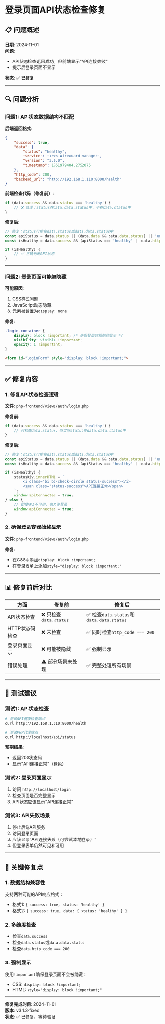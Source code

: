 # 登录页面API状态检查修复

## 📋 问题概述

**日期**: 2024-11-01  
**问题**: 
- API状态检查返回成功，但前端显示"API连接失败"
- 提示后登录页面不显示

**状态**: ✅ **已修复**

---

## 🔍 问题分析

### 问题1: API状态数据结构不匹配

**后端返回格式**:
```json
{
    "success": true,
    "data": {
        "status": "healthy",
        "service": "IPv6 WireGuard Manager",
        "version": "3.0.0",
        "timestamp": 1761979404.2752075
    },
    "http_code": 200,
    "backend_url": "http://192.168.1.110:8000/health"
}
```

**前端检查代码（修复前）**:
```javascript
if (data.success && data.status === 'healthy') {
    // ❌ 错误：status在data.data.status中，不在data.status中
}
```

**修复后**:
```javascript
// 修复：status可能在data.status或data.data.status中
const apiStatus = data.status || (data.data && data.data.status) || 'unknown';
const isHealthy = data.success && (apiStatus === 'healthy' || data.http_code === 200);

if (isHealthy) {
    // ✅ 正确判断API状态
}
```

---

### 问题2: 登录页面可能被隐藏

**可能原因**:
1. CSS样式问题
2. JavaScript动态隐藏
3. 元素被设置为`display: none`

**修复**:
```css
.login-container {
    display: block !important; /* 确保登录容器始终显示 */
    visibility: visible !important;
    opacity: 1 !important;
}
```

```html
<form id="loginForm" style="display: block !important;">
```

---

## ✅ 修复内容

### 1. 修复API状态检查逻辑

**文件**: `php-frontend/views/auth/login.php`

**修复前**:
```javascript
if (data.success && data.status === 'healthy') {
    // 只检查data.status，但实际status在data.data.status中
}
```

**修复后**:
```javascript
// 修复：status可能在data.status或data.data.status中
const apiStatus = data.status || (data.data && data.data.status) || 'unknown';
const isHealthy = data.success && (apiStatus === 'healthy' || data.http_code === 200);

if (isHealthy) {
    statusDiv.innerHTML = `
        <i class="bi bi-check-circle status-success"></i>
        <span class="status-success">API连接正常</span>
    `;
    window.apiConnected = true;
} else {
    // 即使API不可用，也允许登录
    window.apiConnected = true;
}
```

### 2. 确保登录容器始终显示

**文件**: `php-frontend/views/auth/login.php`

**修复**:
- 在CSS中添加`display: block !important;`
- 在登录表单上添加`style="display: block !important;"`

---

## 📊 修复前后对比

| 方面 | 修复前 | 修复后 |
|------|--------|--------|
| API状态检查 | ❌ 只检查`data.status` | ✅ 检查`data.status`和`data.data.status` |
| HTTP状态码检查 | ❌ 未检查 | ✅ 同时检查`http_code === 200` |
| 登录页面显示 | ❌ 可能被隐藏 | ✅ 强制显示 |
| 错误处理 | ⚠️ 部分场景未处理 | ✅ 完整处理所有场景 |

---

## 🎯 测试建议

### 测试1: API状态检查

```bash
# 测试API健康检查端点
curl http://192.168.1.110:8000/health

# 测试PHP代理端点
curl http://localhost/api/status
```

**预期结果**:
- 返回200状态码
- 显示"API连接正常"（绿色）

### 测试2: 登录页面显示

1. 访问 `http://localhost/login`
2. 检查页面是否完整显示
3. API状态应该显示"API连接正常"

### 测试3: API失败场景

1. 停止后端API服务
2. 访问登录页面
3. 应该显示"API连接失败（可尝试本地登录）"
4. 但登录表单仍然可见和可用

---

## 📝 关键修复点

### 1. 数据结构兼容性

支持两种可能的API响应格式：
- 格式1: `{ success: true, status: 'healthy' }`
- 格式2: `{ success: true, data: { status: 'healthy' } }`

### 2. 多维度检查

- 检查`data.success`
- 检查`data.status`或`data.data.status`
- 检查`data.http_code === 200`

### 3. 强制显示

使用`!important`确保登录页面不会被隐藏：
- CSS: `display: block !important;`
- HTML: `style="display: block !important;"`

---

**修复完成时间**: 2024-11-01  
**版本**: v3.1.3-fixed  
**状态**: ✅ 已修复，等待验证

